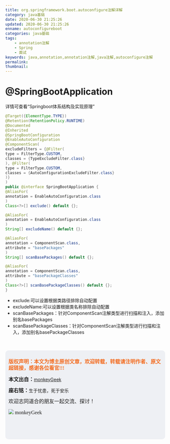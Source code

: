 ```yaml
---
title: org.springframework.boot.autoconfigure注解详解
category: java基础
date: 2020-06-30 21:25:26
updated: 2020-06-30 21:25:26
enname: autoconfigureboot
categories: java基础
tags:
	- annotation注解
	- Spring
	- 面试
keywords: java,annotation,annotation注解,java注解,autoconfigure注解
permalink:
thumbnail:
---
```


# @SpringBootApplication

详情可查看“Springboot体系结构及实现原理”<!--more-->

```java
@Target({ElementType.TYPE})
@Retention(RetentionPolicy.RUNTIME)
@Documented
@Inherited
@SpringBootConfiguration
@EnableAutoConfiguration
@ComponentScan(
excludeFilters = {@Filter(
type = FilterType.CUSTOM,
classes = {TypeExcludeFilter.class}
), @Filter(
type = FilterType.CUSTOM,
classes = {AutoConfigurationExcludeFilter.class}
)}
)
public @interface SpringBootApplication {
@AliasFor(
annotation = EnableAutoConfiguration.class
)
Class<?>[] exclude() default {};

@AliasFor(
annotation = EnableAutoConfiguration.class
)
String[] excludeName() default {};

@AliasFor(
annotation = ComponentScan.class,
attribute = "basePackages"
)
String[] scanBasePackages() default {};

@AliasFor(
annotation = ComponentScan.class,
attribute = "basePackageClasses"
)
Class<?>[] scanBasePackageClasses() default {};
}
```

- exclude:可以设置根据类路径排除自动配置
- excludeName:可以设置根据类名称排除自动配置
- scanBasePackages：针对ComponentScan注解类型进行扫描和注入，添加别名basePackages
- scanBasePackageClasses：针对ComponentScan注解类型进行扫描和注入，添加别名basePackageClasses

</br>

</br>

<script>
var _hmt = _hmt || [];
(function() {
  var hm = document.createElement("script");
  hm.src = "https://hm.baidu.com/hm.js?2f798e6b269c8a40f12bef25d7f1876d";
  var s = document.getElementsByTagName("script")[0]; 
  s.parentNode.insertBefore(hm, s);
})();
</script>

<div style="height:260px; background-color:rgb(238,240,244); padding:10px;border-radius:10px;">
    <p style="color:#f36c21;font:bold 16px/20px 'kaiTi';">
      版权声明：本文为博主原创文章，欢迎转载，转载请注明作者、原文超链接，感谢各位看官!!!
    </p>
    <p>
      <span style="font:bold 16px/20px 'kaiTi';">本文出自：</span><a href="https://monkeyGeek369.github.io">monkeyGeek</a> 
    </p>
    <p>
      <span style="font:bold 16px/20px 'kaiTi';">座右铭：</span><span>生于忧患，死于安乐</span> 
    </p>
    <p>
      <span style="font:16px/20px 'kaiTi';">欢迎志同道合的朋友一起交流、探讨！</span> 
    </p>
    <img style="height:auto; width:auto;flot:left;" src="../../../../image/monkey64.png" /><span style="font:16px/20px 'kaiTi';flot:left;">   monkeyGeek</span>


